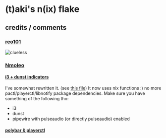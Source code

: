 # (t)aki's n(ix) flake

## credits / comments

### [reo101](https://github.com/reo101)

![clueless](https://cdn.7tv.app/emote/60b14a737a157a7f3360fb32/1x.webp)

### [Nmoleo](https://gitlab.com/Nmoleo)

#### [i3 + dunst indicators](https://gitlab.com/Nmoleo/i3-volume-brightness-indicator)

I've somewhat rewritten it. (see [this file](modules/home-manager/i3wm/duvolbr.nix))
It now uses nix functions :) no more pactl/playerctl/libnotify package dependencies.
Make sure you have something of the following tho:

* i3
* dunst
* pipewire with pulseaudio (or directly pulseaudio) enabled

#### [polybar & playerctl](https://gitlab.com/Nmoleo/polybar_playerctl)
